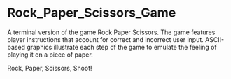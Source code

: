 # Rock_Paper_Scissors_Game

A terminal version of the game Rock Paper Scissors. The game features player instructions that account for correct and incorrect user input. ASCII-based graphics illustrate each step of the game to emulate the feeling of playing it on a piece of paper.

Rock, Paper, Scissors, Shoot!
